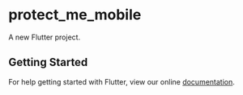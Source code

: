 # protect_me_mobile

A new Flutter project.

## Getting Started

For help getting started with Flutter, view our online
[documentation](https://flutter.io/).
